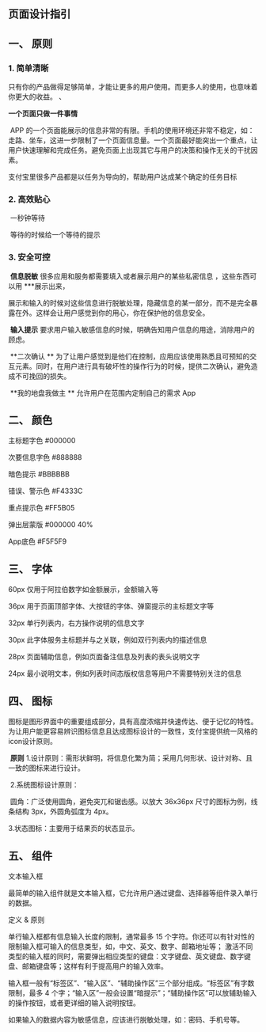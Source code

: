 ## 页面设计指引



## 一、 原则

### 1. 简单清晰

​	只有你的产品做得足够简单，才能让更多的用户使用。而更多人的使用，也意味着你更大的收益。 、

**一个页面只做一件事情**

​	APP 的一个页面能展示的信息非常的有限。手机的使用环境还非常不稳定，如：走路、坐车，这进一步限制了一个页面信息量。一个页面最好能突出一个重点，让用户快速理解和完成任务。避免页面上出现其它与用户的决策和操作无关的干扰因素。 

​	支付宝里很多产品都是以任务为导向的，帮助用户达成某个确定的任务目标 



### 2. 高效贴心

​	一秒钟等待

​	等待的时候给一个等待的提示

### 3. 安全可控

​	**信息脱敏** 很多应用和服务都需要填入或者展示用户的某些私密信息 ，这些东西可以用 ***展示出来，

展示和输入的时候对这些信息进行脱敏处理，隐藏信息的某一部分，而不是完全暴露在外。这样会让用户感觉到你的用心，你在保护他的信息安全。 

​	**输入提示**  要求用户输入敏感信息的时候，明确告知用户信息的用途，消除用户的顾虑。

​	**二次确认 ** 为了让用户感觉到是他们在控制，应用应该使用熟悉且可预知的交互元素。同时，在用户进行具有破坏性的操作行为的时候，提供二次确认，避免造成不可挽回的损失。 

​	**我的地盘我做主 ** 允许用户在范围内定制自己的需求 App

 



## 二、 颜色

主标题字色 #000000

次要信息字色 #888888

暗色提示 #BBBBBB

错误、警示色 #F4333C

重点提示色 #FF5B05

弹出层蒙版 #000000 40%

App底色 #F5F5F9



## 三、 字体

60px 仅用于阿拉伯数字如金额展示，金额输入等

36px 用于页面顶部字体、大按钮的字体、弹窗提示的主标题文字等

32px 单行列表内，右方操作说明的信息文字



30px 此字体服务主标题并与之关联，例如双行列表内的描述信息

28px 页面辅助信息，例如页面备注信息及列表的表头说明文字

24px 最小说明文本，例如列表时间态版权信息等用户不需要特别关注的信息



## 四、 图标

​	图标是图形界面中的重要组成部分，具有高度浓缩并快速传达、便于记忆的特性。为让用户能更容易辨识图标信息且达成图标设计的一致性，支付宝提供统一风格的 icon设计原则。 

​	**原则**    1.设计原则：需形状鲜明，将信息化繁为简；采用几何形状、设计对称、且一致的图标来进行设计。 

​	2.系统图标设计原则： 

​		圆角：广泛使用圆角，避免突兀和锯齿感。以放大 36x36px 尺寸的图标为例，线条结构 3px，外圆角弧度为 4px。 

3.状态图标：主要用于结果页的状态显示。 





## 五、 组件

文本输入框

最简单的输入组件就是文本输入框，它允许用户通过键盘、选择器等组件录入单行的数据。 

定义 & 原则

单行输入框都有信息输入长度的限制，通常最多 15 个字符。你还可以有针对性的限制输入框可输入的信息类型，如，中文、英文、数字、邮箱地址等； 激活不同类型的输入框的同时，需要弹出相应类型的键盘：文字键盘、英文键盘、数字键盘、邮箱键盘等；这样有利于提高用户的输入效率。

输入框一般有“标签区”、“输入区”、“辅助操作区”三个部分组成。“标签区”有字数限制，最多 4 个字；“输入区”一般会设置“暗提示”；“辅助操作区”可以放辅助输入的操作按钮，或者更详细的输入说明按钮。

如果输入的数据内容为敏感信息，应该进行脱敏处理，如：密码、手机号等。


